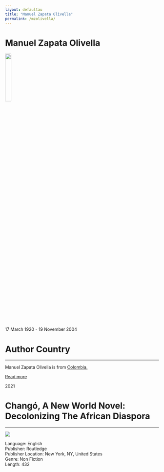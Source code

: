 ```yaml
---
layout: defaultau
title: "Manuel Zapata Olivella"
permalink: /mzolivella/
---
```

<!-- partial:index.partial.html -->
<div class="content">
    <h1>Manuel Zapata Olivella</h1>
    <div class="quote">
        <div><img src="http://www.loc.gov/static/managed-content/uploads/sites/7/2015/08/Manuel-Zapata-Olivella.jpg" width="20%" height="20%" class="logo"></div>
    </div>
    <div class="timeline">
        <div style="padding-bottom:100px;"></div>
        <div class="block">
            <div class="date right"><p class="right">17 March 1920 - 19 November 2004</p></div>
            <div class="dot"></div>
            <div class="left first">
            <div class="author_country">
                <h1>Author Country</h1><hr>
          <div class="aclocation">  <p>Manuel Zapata Olivella is from <a href="{{ site.baseurl }}/66"> Colombia.</a></p></div>
              <div class="acreadmore">  <a href="https://en.wikipedia.org/wiki/Manuel_Zapata_Olivella" target="_blank">Read more</a></div>
            </div>
            </div>
        </div>
        <div class="block">
            <div class="date left"><p class="left">2021</p></div>
            <div class="dot"></div>
            <div class="right">
                <h1>Changó, A New World Novel: Decolonizing The African Diaspora</h1><hr>
                <p><img src="https://images.routledge.com/common/jackets/crclarge/978036775/9780367756543.jpg"></p>
                <p>
                Language: English<br>
                Publisher: Routledge<br>
                Publisher Location: New York, NY, United States<br>
                Genre: Non Fiction<br>
                Length: 432<br>
                </p>
            </div>
        </div>
  <!-- partial -->
<script src='https://cdnjs.cloudflare.com/ajax/libs/jquery/3.1.1/jquery.min.js'></script><script  src="{{ site.baseurl }}/assets/js/authorscript.js"></script>
